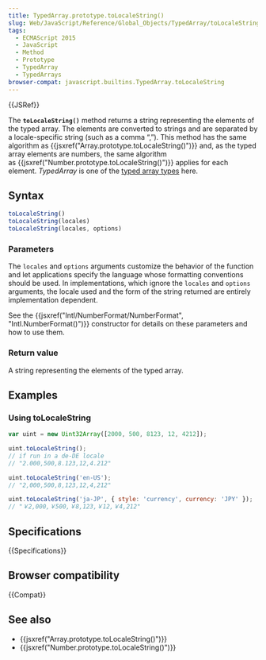 ```yaml
---
title: TypedArray.prototype.toLocaleString()
slug: Web/JavaScript/Reference/Global_Objects/TypedArray/toLocaleString
tags:
  - ECMAScript 2015
  - JavaScript
  - Method
  - Prototype
  - TypedArray
  - TypedArrays
browser-compat: javascript.builtins.TypedArray.toLocaleString
---
```

{{JSRef}}

The **`toLocaleString()`** method returns a string representing the elements of
the typed array. The elements are converted to strings and are separated by a
locale-specific string (such as a comma “,”). This method has the same algorithm
as {{jsxref("Array.prototype.toLocaleString()")}} and, as the
typed array elements are numbers, the same algorithm
as {{jsxref("Number.prototype.toLocaleString()")}} applies for
each element. _TypedArray_ is one of the
[typed array types](/en-US/docs/Web/JavaScript/Reference/Global_Objects/TypedArray#TypedArray_objects)
here.

## Syntax

```js
toLocaleString()
toLocaleString(locales)
toLocaleString(locales, options)
```

### Parameters

The `locales` and `options` arguments customize the behavior of the function and
let applications specify the language whose formatting conventions should be
used. In implementations, which ignore the `locales` and `options` arguments,
the locale used and the form of the string returned are entirely implementation
dependent.

See the
{{jsxref("Intl/NumberFormat/NumberFormat", "Intl.NumberFormat()")}}
constructor for details on these parameters and how to use them.

### Return value

A string representing the elements of the typed array.

## Examples

### Using toLocaleString

```js
var uint = new Uint32Array([2000, 500, 8123, 12, 4212]);

uint.toLocaleString();
// if run in a de-DE locale
// "2.000,500,8.123,12,4.212"

uint.toLocaleString('en-US');
// "2,000,500,8,123,12,4,212"

uint.toLocaleString('ja-JP', { style: 'currency', currency: 'JPY' });
// "￥2,000,￥500,￥8,123,￥12,￥4,212"
```

## Specifications

{{Specifications}}

## Browser compatibility

{{Compat}}

## See also

- {{jsxref("Array.prototype.toLocaleString()")}}
- {{jsxref("Number.prototype.toLocaleString()")}}
